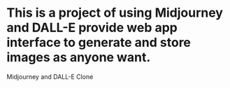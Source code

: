 # This is a project of using Midjourney and DALL-E provide web app interface to generate and store images as anyone want.
Midjourney and DALL-E Clone
